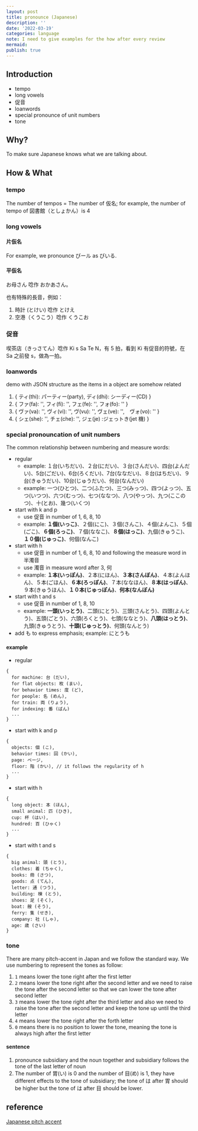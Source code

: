 ```yaml
---
layout: post
title: pronounce (Japanese)
description: ''
date: '2022-03-19'
categories: language
note: I need to give examples for the how after every review
mermaid:
publish: true
---
```


## Introduction

* tempo
* long vowels
* 促音
* loanwords
* special pronounce of unit numbers
* tone

## Why?

To make sure Japanese knows what we are talking about.

## How & What

### tempo

The number of tempos = The number of 仮名; for example, the number of tempo of 図書館（としょかん）is 4

### long vowels

#### 片仮名

For example, we pronounce びール as びいる.

#### 平仮名

お母さん 唸作 おかあさん。

也有特殊的長音，例如：

1. 時計 (とけい) 唸作 とけえ
2. 空港（くうこう）唸作 くうこお

### 促音

喫茶店（きっさてん）唸作 Ki s Sa Te N，有 5 拍，看到 Ki 有促音的符號，在 Sa 之前發 s，做為一拍。

### loanwords

demo with JSON structure as the items in a object are somehow related

1. { ティ(thi): パーティー(party), ディ(dhi): シーディー(CD) }
2. { ファ(fa): '', フィ(fi): '', フェ(fe): '', フォ(fo): '' }
3. { ヴァ(va): '', ヴィ(vi): '', ヴ(vu): '', ヴェ(ve): '',　ヴォ(vo): '' }
4. { シェ(she): '', チェ(che): '', ジェ(je) :ジェっトき(jet 機) }

### special pronouncation of unit numbers

The common relationship between numbering and measure words:

* regular
  * example: １台(いちだい)、２台(にだい)、３台(さんだい)、四台(よんだい)、5台(ごだい)、6台(ろくだい)、7台(ななだい)、８台(はちだい)、９台(きゅうだい)、10台(じゅうだい)、何台(なんだい)
  * example: 一つ(ひとつ)、二つ(ふたつ)、三つ(みっつ)、四つ(よっつ)、五つ(いつつ)、六つ(むっつ)、七つ(ななつ)、八つ(やっつ)、九つ(ここのつ)、十(とお)、幾つ(いくつ)
* start with k and p
  * use 促音 in number of 1, 6, 8, 10
  * example: **１個(いっこ)**、２個(にこ)、３個(さんこ)、４個(よんこ)、５個(ごこ)、**６個(ろっこ)**、７個(ななこ)、**８個(はっこ)**、九個(きゅうこ)、**１０個(じゅっこ)**、何個(なんこ)
* start with h
  * use 促音 in number of 1, 6, 8, 10 and following the measure word in 半濁音
  * use 濁音 in measure word after 3, 何
  * example: **１本(いっぽん)**、２本(にほん)、**３本(さんぼん)**、４本(よんほん)、５本(ごほん)、**６本(ろっぽん)**、７本(ななほん)、**８本(はっぽん)**、９本(きゅうほん)、**１０本(じゅっぽん)**、**何本(なんぼん)**
* start with t and s
  * use 促音 in number of 1, 8, 10
  * example: **一頭(いっとう)**、二頭(にとう)、三頭(さんとう)、四頭(よんとう)、五頭(ごとう)、六頭(ろくとう)、七頭(ななとう)、**八頭(はっとう)**、九頭(きゅうとう)、**十頭(じゅっとう)**、何頭(なんとう)
* add も to express emphasis; example: にとうも

#### example

* regular

```
{
  for machine: 台 (だい),
  for flat objects: 枚 (まい),
  for behavior times: 度 (ど),
  for people: 名 (めん),
  for train: 両 (りょう),
  for indexing: 番 (ばん)
  ...
}
```

* start with k and p

```
{
  objects: 個 (こ),
  behavior times: 回 (かい),
  page: ページ,
  floor: 階 (かい), // it follows the regularity of h
  ...
}
```

* start with h

```
{
  long object: 本 (ほん),
  small animal: 匹 (ひき),
  cup: 杯 (はい),
  hundred: 百 (ひゃく)
  ...
}
```

* start with t and s

```
{
  big animal: 頭 (とう),
  clothes: 着 (ちゃく),
  books: 冊 (さつ),
  goods: 点 (てん),
  letter: 通 (つう),
  building: 棟 (とう),
  shoes: 足 (そく),
  boat: 艘 (そう),
  ferry: 隻 (せき),
  company: 社 (しゃ),
  age: 歳 (さい)
}
```

### tone

There are many pitch-accent in Japan and we follow the standard way. We use numbering to represent the tones as follow:

1. `1` means lower the tone right after the first letter
2. `2` means lower the tone right after the second letter and we need to raise the tone after the second letter so that we can lower the tone after second letter
3. `3` means lower the tone right after the third letter and also we need to raise the tone after the second letter and keep the tone up until the third letter
4. `4` means lower the tone right after the forth letter
5. `0` means there is no position to lower the tone, meaning the tone is always high after the first letter

#### sentence

1. pronounce subsidiary and the noun together and subsidiary follows the tone of the last letter of noun
2. The number of 胃(い) is 0 and the number of 目(め) is 1, they have different effects to the tone of subsidiary; the tone of は after 胃 should be higher but the tone of は after 目 should be lower.

## reference

[Japanese pitch accent](https://en.wikipedia.org/wiki/Japanese_pitch_accent)
